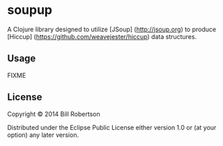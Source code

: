 # soupup

A Clojure library designed to utilize [JSoup] (http://jsoup.org) to
produce [Hiccup] (https://github.com/weavejester/hiccup) data structures.

## Usage

FIXME

## License

Copyright © 2014 Bill Robertson

Distributed under the Eclipse Public License either version 1.0 or (at
your option) any later version.

